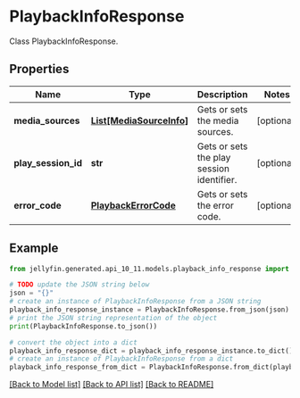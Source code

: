 # PlaybackInfoResponse

Class PlaybackInfoResponse.

## Properties

Name | Type | Description | Notes
------------ | ------------- | ------------- | -------------
**media_sources** | [**List[MediaSourceInfo]**](MediaSourceInfo.md) | Gets or sets the media sources. | [optional] 
**play_session_id** | **str** | Gets or sets the play session identifier. | [optional] 
**error_code** | [**PlaybackErrorCode**](PlaybackErrorCode.md) | Gets or sets the error code. | [optional] 

## Example

```python
from jellyfin.generated.api_10_11.models.playback_info_response import PlaybackInfoResponse

# TODO update the JSON string below
json = "{}"
# create an instance of PlaybackInfoResponse from a JSON string
playback_info_response_instance = PlaybackInfoResponse.from_json(json)
# print the JSON string representation of the object
print(PlaybackInfoResponse.to_json())

# convert the object into a dict
playback_info_response_dict = playback_info_response_instance.to_dict()
# create an instance of PlaybackInfoResponse from a dict
playback_info_response_from_dict = PlaybackInfoResponse.from_dict(playback_info_response_dict)
```
[[Back to Model list]](README.md#documentation-for-models) [[Back to API list]](README.md#documentation-for-api-endpoints) [[Back to README]](README.md)


